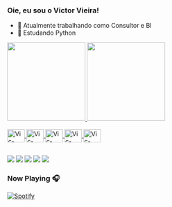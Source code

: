 ### Oie, eu sou o Victor Vieira!


- 🔭 Atualmente trabalhando como Consultor e BI
- 🌱 Estudando Python

<div>
  <a href="https://linktr.ee/VictorVdoS">
  <img height="180em" src="https://github-readme-stats.vercel.app/api?username=VictorVdoS&show_icons=true&theme=dracula&include_all_commits=true&count_private=true"/>
  <img height="180em" src="https://github-readme-stats.vercel.app/api/top-langs/?username=VictorVdoS&layout=compact&langs_count=7&theme=dracula"/>
</div>
  
<div style="display: inline_block"><br>
  <img align="center" alt="Vic-HTML" height="30" width="40" src="https://cdn.jsdelivr.net/gh/devicons/devicon/icons/html5/html5-original.svg">
  <img align="center" alt="Vic-CSS" height="30" width="40" src="https://cdn.jsdelivr.net/gh/devicons/devicon/icons/css3/css3-original.svg">
  <img align="center" alt="Vic-Python" height="30" width="40" src="https://cdn.jsdelivr.net/gh/devicons/devicon/icons/python/python-original.svg">
  <img align="center" alt="Vic-Jupyter" height="30" width="40" src="https://cdn.jsdelivr.net/gh/devicons/devicon/icons/jupyter/jupyter-original-wordmark.svg">
  <img align="center" alt="Vic-MySQL" height="30" width="40" src="https://cdn.jsdelivr.net/gh/devicons/devicon/icons/mysql/mysql-original-wordmark.svg">
</div>
  
  ##
  <div> 
  <a href="https://www.facebook.com/VictorVdoS/" target="_blank"><img src="https://img.shields.io/badge/Facebook-1877F2?style=for-the-badge&logo=facebook&logoColor=white" target="_blank"></a>
    <a href="https://www.instagram.com/victorvdos/" target="_blank"><img src="https://img.shields.io/badge/Instagram-E4405F?style=for-the-badge&logo=instagram&logoColor=white" target="_blank"></a>
    <a href="https://twitter.com/VictorVdoS" target="_blank"><img src="https://img.shields.io/badge/Twitter-1DA1F2?style=for-the-badge&logo=twitter&logoColor=white" target="_blank"></a>
    <a href="https://www.linkedin.com/in/victorvdos/" target="_blank"><img src="https://img.shields.io/badge/LinkedIn-0077B5?style=for-the-badge&logo=linkedin&logoColor=white" target="_blank"></a>
  <a href = "mailto:victor_vsantos@hotmail.com"><img src="https://img.shields.io/badge/-Gmail-%23333?style=for-the-badge&logo=gmail&logoColor=white" target="_blank"></a>
   
</div>
   
### Now Playing 🎧
[![Spotify](https://github-readme-remake.vercel.app/api/spotify)](https://open.spotify.com/user/22jztbpw4dqscdzldob4hfjti?si=f8a7af1bc339454a)
<br/>
